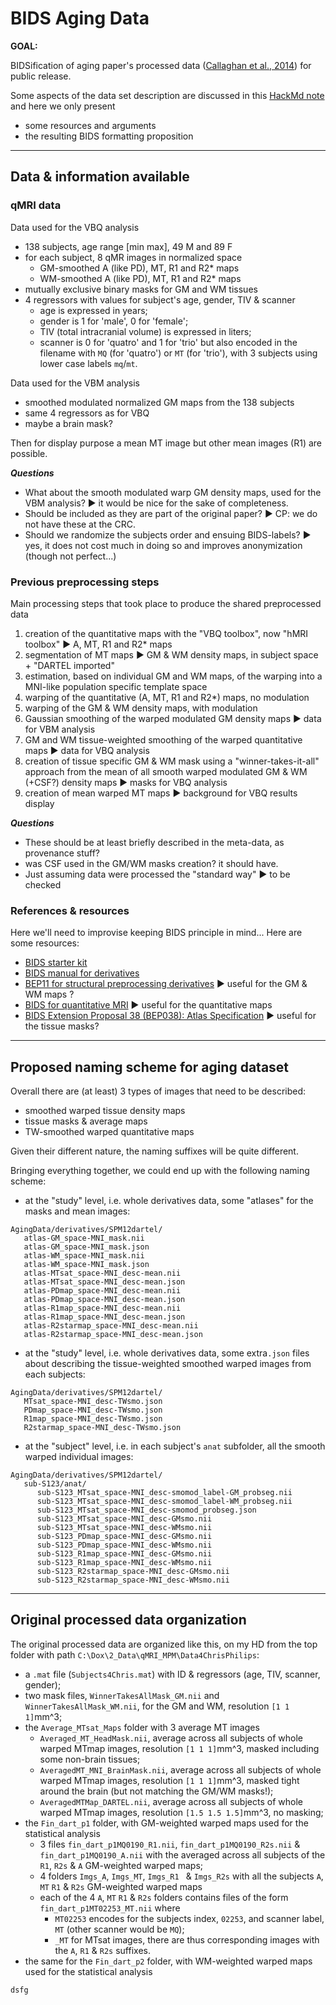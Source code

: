 # BIDS Aging Data
**GOAL:** 

BIDSification of aging paper's processed data ([Callaghan et al., 2014](https://doi.org/10.1016/j.neurobiolaging.2014.02.008)) for public release.

Some aspects of the data set description are discussed in this [HackMd note](https://hackmd.io/@cphillips/B1jhtqVCn) and here we only present

- some resources and arguments
- the resulting BIDS formatting proposition

---

## Data & information available

### qMRI data

Data used for the VBQ analysis
- 138 subjects, age range [min max], 49 M and 89 F
- for each subject, 8 qMR images in normalized space
    - GM-smoothed A (like PD), MT, R1 and R2* maps
    - WM-smoothed A (like PD), MT, R1 and R2* maps
- mutually exclusive binary masks for GM and WM tissues
- 4 regressors with values for subject's age, gender, TIV & scanner 
    - age is expressed in years;
    - gender is 1 for 'male', 0 for 'female';
    - TIV (total intracranial volume) is expressed in liters;
    - scanner is 0 for 'quatro' and 1 for 'trio' but also encoded in the filename with `MQ` (for 'quatro') or `MT` (for 'trio'), with 3 subjects using lower case labels `mq`/`mt`.

Data used for the VBM analysis
- smoothed modulated normalized GM maps from the 138 subjects
- same 4 regressors as for VBQ
- maybe a brain mask?

Then for display purpose a mean MT image but other mean images (R1) are possible.

***Questions***
- What about the smooth modulated warp GM density maps, used for the VBM analysis? :arrow_forward: it would be nice for the sake of completeness.
- Should be included as they are part of the original paper? :arrow_forward: CP: we do not have these at the CRC.
- Should we randomize the subjects order and ensuing BIDS-labels? :arrow_forward: yes, it does not cost much in doing so and improves anonymization (though not perfect...)

### Previous preprocessing steps

Main processing steps that took place to produce the shared preprocessed data
1. creation of the quantitative maps with the "VBQ toolbox", now "hMRI toolbox" :arrow_forward: A, MT, R1 and R2* maps
2. segmentation of MT maps :arrow_forward: GM & WM density maps, in subject space + "DARTEL imported"
3. estimation, based on individual GM and WM maps, of the warping into a MNI-like population specific template space
4. warping of the quantitative (A, MT, R1 and R2*) maps, no modulation
5. warping of the GM & WM density maps, with modulation
6. Gaussian smoothing of the warped modulated GM density maps :arrow_forward: data for VBM analysis
7. GM and WM tissue-weighted smoothing of the warped quantitative maps :arrow_forward: data for VBQ analysis
8. creation of tissue specific GM & WM mask using a "winner-takes-it-all" approach from the mean of all smooth warped modulated GM & WM (+CSF?) density maps :arrow_forward: masks for VBQ analysis
9. creation of mean warped MT maps :arrow_forward: background for VBQ results display

***Questions***
- These should be at least briefly described in the meta-data, as provenance stuff? 
- was CSF used in the GM/WM masks creation? it should have.
- Just assuming data were processed the "standard way" :arrow_forward: to be checked

### References & resources

Here we'll need to improvise keeping BIDS principle in mind... Here are some resources:
- [BIDS starter kit](https://bids-standard.github.io/bids-starter-kit/folders_and_files/derivatives.html)
- [BIDS manual for derivatives](https://bids-specification.readthedocs.io/en/stable/05-derivatives/01-introduction.html)
- [BEP11 for structural preprocessing derivatives](https://docs.google.com/document/d/1YG2g4UkEio4t_STIBOqYOwneLEs1emHIXbGKynx7V0Y/edit?usp=sharing) :arrow_forward: useful for the GM & WM maps ?
- [BIDS for quantitative MRI](https://bids-specification.readthedocs.io/en/stable/appendices/qmri.html) :arrow_forward: useful for the quantitative maps
- [BIDS Extension Proposal 38 (BEP038): Atlas Specification](https://docs.google.com/document/d/1RxW4cARr3-EiBEcXjLpSIVidvnUSHE7yJCUY91i5TfM/edit#heading=h.4k1noo90gelw) :arrow_forward: useful for the tissue masks?

---

## Proposed naming scheme for aging dataset

Overall there are (at least) 3 types of images that need to be described: 
- smoothed warped tissue density maps
- tissue masks & average maps
- TW-smoothed warped quantitative maps

Given their different nature, the naming suffixes will be quite different.

Bringing everything together, we could end up with the following naming scheme:
- at the "study" level, i.e. whole derivatives data, some "atlases" for the masks and mean images:
````
AgingData/derivatives/SPM12dartel/
   atlas-GM_space-MNI_mask.nii
   atlas-GM_space-MNI_mask.json
   atlas-WM_space-MNI_mask.nii
   atlas-WM_space-MNI_mask.json
   atlas-MTsat_space-MNI_desc-mean.nii
   atlas-MTsat_space-MNI_desc-mean.json
   atlas-PDmap_space-MNI_desc-mean.nii
   atlas-PDmap_space-MNI_desc-mean.json
   atlas-R1map_space-MNI_desc-mean.nii
   atlas-R1map_space-MNI_desc-mean.json
   atlas-R2starmap_space-MNI_desc-mean.nii
   atlas-R2starmap_space-MNI_desc-mean.json

````
- at the "study" level, i.e. whole derivatives data, some extra`.json` files about describing the tissue-weighted smoothed warped images from each subjects:
````
AgingData/derivatives/SPM12dartel/
   MTsat_space-MNI_desc-TWsmo.json
   PDmap_space-MNI_desc-TWsmo.json
   R1map_space-MNI_desc-TWsmo.json
   R2starmap_space-MNI_desc-TWsmo.json
````
- at the "subject" level, i.e. in each subject's `anat` subfolder, all the smooth  warped individual images:
````
AgingData/derivatives/SPM12dartel/
   sub-S123/anat/
      sub-S123_MTsat_space-MNI_desc-smomod_label-GM_probseg.nii
      sub-S123_MTsat_space-MNI_desc-smomod_label-WM_probseg.nii
      sub-S123_MTsat_space-MNI_desc-smomod_probseg.json
      sub-S123_MTsat_space-MNI_desc-GMsmo.nii
      sub-S123_MTsat_space-MNI_desc-WMsmo.nii
      sub-S123_PDmap_space-MNI_desc-GMsmo.nii
      sub-S123_PDmap_space-MNI_desc-WMsmo.nii
      sub-S123_R1map_space-MNI_desc-GMsmo.nii
      sub-S123_R1map_space-MNI_desc-WMsmo.nii
      sub-S123_R2starmap_space-MNI_desc-GMsmo.nii
      sub-S123_R2starmap_space-MNI_desc-WMsmo.nii
````

---

## Original processed data organization 

The original processed data  are organized like this, on my HD from the top folder with path `C:\Dox\2_Data\qMRI_MPM\Data4ChrisPhilips`:

- a `.mat` file (`Subjects4Chris.mat`) with ID & regressors (age, TIV, scanner, gender);
- two mask files, `WinnerTakesAllMask_GM.nii` and `WinnerTakesAllMask_WM.nii`, for the GM and WM, resolution `[1 1 1]`mm^3;
- the `Average_MTsat_Maps` folder with 3 average MT images
  - `Averaged_MT_HeadMask.nii`, average across all subjects of whole warped MTmap images, resolution `[1 1 1]`mm^3,  masked including some non-brain tissues;
  - `AveragedMT_MNI_BrainMask.nii`, average across all subjects of whole warped MTmap images, resolution `[1 1 1]`mm^3,  masked tight around the brain (but not matching the GM/WM masks!);
  - `AveragedMTMap_DARTEL.nii`, average across all subjects of whole warped MTmap images, resolution `[1.5 1.5 1.5]`mm^3, no masking;
- the `Fin_dart_p1` folder, with GM-weighted warped maps used for the statistical analysis
  - 3 files `fin_dart_p1MQ0190_R1.nii`, `fin_dart_p1MQ0190_R2s.nii` &  `fin_dart_p1MQ0190_A.nii` with the averaged across all subjects of the `R1`, `R2s` & `A` GM-weighted warped maps;
  - 4 folders `Imgs_A`, `Imgs_MT`, `Imgs_R1 ` & `Imgs_R2s` with all the subjects `A`, `MT` `R1` & `R2s` GM-weighted warped maps
  - each of the 4 `A`, `MT` `R1` & `R2s` folders contains files of the form `fin_dart_p1MT02253_MT.nii` where
    - `MT02253` encodes for the subjects index, `02253`, and scanner label, `MT` (other scanner would be `MQ`);
    - `_MT` for MTsat images, there are thus corresponding images with the `A`, `R1` & `R2s` suffixes.
- the same for the `Fin_dart_p2` folder, with WM-weighted warped maps used for the statistical analysis










````
dsfg
````

